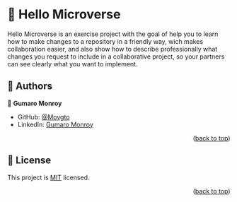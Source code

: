 # 📖 Hello Microverse <a name="about-project"></a>

Hello Microverse is an exercise project with the goal of help you to learn how to make changes to a repository in a friendly way, wich makes collaboration easier, and also show how to describe professionally what changes you request to include in a collaborative project, so your partners can see clearly what you want to implement.

## 👥 Authors <a name="authors"></a>

👤 **Gumaro Monroy**

- GitHub: [@Movgto](https://github.com/Movgto)
- LinkedIn: [Gumaro Monroy](https://www.linkedin.com/in/gumaro-monroy-vazquez-1705aa165/)

<p align="right">(<a href="#readme-top">back to top</a>)</p>

## 📝 License <a name="license"></a>

This project is [MIT](./LICENSE.md) licensed.

<p align="right">(<a href="#readme-top">back to top</a>)</p>
